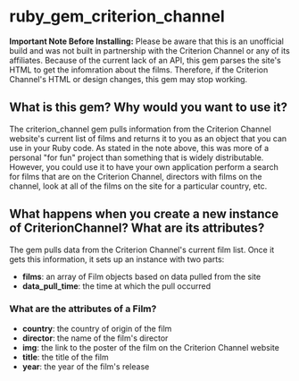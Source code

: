 # ruby_gem_criterion_channel

**Important Note Before Installing:** Please be aware that this is an unofficial build and was not built in partnership with the Criterion Channel or any of its affiliates. Because of the current lack of an API, this gem parses the site's HTML to get the infomration about the films. Therefore, if the Criterion Channel's HTML or design changes, this gem may stop working.

## What is this gem? Why would you want to use it?
The criterion_channel gem pulls information from the Criterion Channel website's current list of films and returns it to you as an object that you can use in your Ruby code. As stated in the note above, this was more of a personal "for fun" project than something that is widely distributable. However, you could use it to have your own application perform a search for films that are on the Criterion Channel, directors with films on the channel, look at all of the films on the site for a particular country, etc.

## What happens when you create a new instance of CriterionChannel? What are its attributes?
The gem pulls data from the Criterion Channel's current film list. Once it gets this information, it sets up an instance with two parts:
* **films**: an array of Film objects based on data pulled from the site
* **data_pull_time**: the time at which the pull occurred

### What are the attributes of a Film?
* **country**: the country of origin of the film
* **director**: the name of the film's director
* **img**: the link to the poster of the film on the Criterion Channel website
* **title**: the title of the film
* **year**: the year of the film's release
